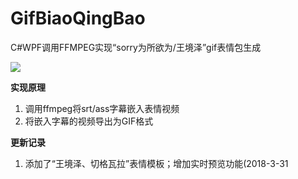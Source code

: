 # GifBiaoQingBao
C#WPF调用FFMPEG实现“sorry为所欲为/王境泽”gif表情包生成

![](https://images2018.cnblogs.com/blog/1086008/201803/1086008-20180331142208016-302654507.gif)

**实现原理**
1. 调用ffmpeg将srt/ass字幕嵌入表情视频
2. 将嵌入字幕的视频导出为GIF格式

**更新记录**
1. 添加了“王境泽、切格瓦拉”表情模板；增加实时预览功能(2018-3-31
